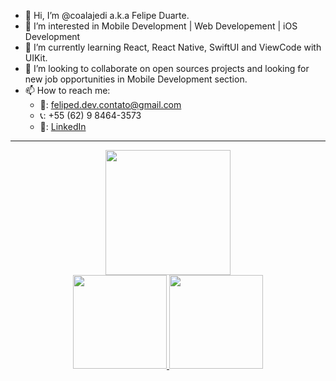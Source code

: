 - 👋 Hi, I’m @coalajedi a.k.a Felipe Duarte.
- 👀 I’m interested in Mobile Development | Web Developement | iOS Development
- 🌱 I’m currently learning React, React Native, SwiftUI and ViewCode with UIKit.
- 💞️ I’m looking to collaborate on open sources projects and looking for new job opportunities in Mobile Development section.
- 📫 How to reach me:
  - 📧: feliped.dev.contato@gmail.com
  - 📞: +55 (62) 9 8464-3573
  - 🔗: [LinkedIn](https://www.linkedin.com/in/felipe-duarte-silva-26a7b21a2/)

---
<div align="center">
  <a href="https://github.com/coalajedi" />
  <img height="200em" padding-right="2rem" src="https://github-readme-stats.vercel.app/api/top-langs/?username=coalajedi&theme=midnight-purple&show_icons=true&hide_border=true&layout=compact"/>
  <br/>
  <img height="150em" padding-right="2rem" src="https://github-readme-stats.vercel.app/api?username=coalajedi&theme=midnight-purple&show_icons=true&hide_border=true&count_private=true"/>
  <img height="150em" src="https://github-readme-streak-stats.herokuapp.com/?user=coalajedi&theme=midnight-purple&hide_border=true"/>
</div>
<!---
coalajedi/coalajedi is a ✨ special ✨ repository because its `README.md` (this file) appears on your GitHub profile.
You can click the Preview link to take a look at your changes.
--->

